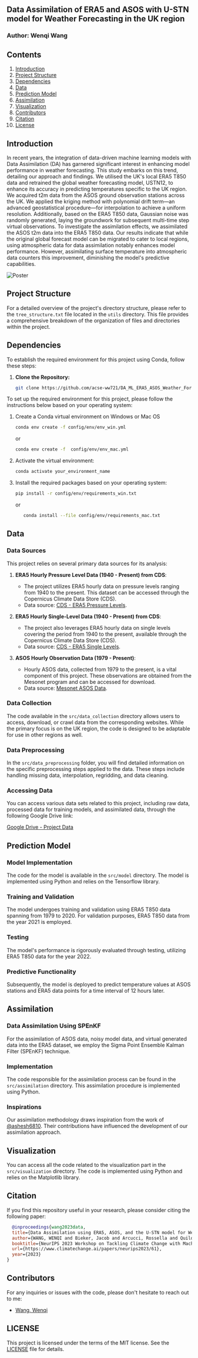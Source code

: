 ## Data Assimilation of ERA5 and ASOS with U-STN model for Weather Forecasting in the UK region

### Author: Wenqi Wang

Contents
---------------------

<!-- TOC -->

1. [Introduction](#introduction)
2. [Project Structure](#project-structure)
3. [Dependencies](#dependencies)
4. [Data](#data)
5. [Prediction Model](#prediction-model)
6. [Assimilation](#assimilation)
7. [Visualization](#visualization)
8. [Contributors](#contributors)
9. [Citation](#citation)
10. [License](#license)

<!-- TOC -->

Introduction
------------

In recent years, the integration of data-driven machine learning models with Data Assimilation (DA) has garnered
significant interest in enhancing model performance in weather forecasting. This study embarks on this trend, detailing
our approach and findings. We utilised the UK's local ERA5 T850 data and retrained the global weather forecasting model,
USTN12, to enhance its accuracy in predicting temperatures specific to the UK region. We acquired t2m data from the ASOS
ground observation stations across the UK. We applied the kriging method with polynomial drift term—an advanced
geostatistical procedure—for interpolation to achieve a uniform resolution. Additionally, based on the ERA5 T850 data,
Gaussian noise was randomly generated, laying the groundwork for subsequent multi-time step virtual observations. To
investigate the assimilation effects, we assimilated the ASOS t2m data into the ERA5 T850 data. Our results indicate
that while the original global forecast model can be migrated to cater to local regions, using atmospheric data for data
assimilation notably enhances model performance. However, assimilating surface temperature into atmospheric data
counters this improvement, diminishing the model's predictive capabilities.

![Poster](./images/poster.png)

Project Structure
------------

For a detailed overview of the project's directory structure, please refer to the `tree_structure.txt` file located in
the `utils` directory. This file provides a comprehensive breakdown of the organization of files and directories within
the project.


Dependencies
------------
To establish the required environment for this project using Conda, follow these steps:

1. **Clone the Repository:**

   ```bash
   git clone https://github.com/acse-ww721/DA_ML_ERA5_ASOS_Weather_Forecasting_UK.git

To set up the required environment for this project, please follow the instructions below based on your operating
system:

1. Create a Conda virtual environment on Windows or Mac OS

   ```bash
   conda env create -f config/env/env_win.yml
    ```
   or
    ```bash
    conda env create -f  config/env/env_mac.yml
     ```
2. Activate the virtual environment:
   ```bash
   conda activate your_environment_name
    ```
3. Install the required packages based on your operating system:

   ```bash
   pip install -r config/env/requirements_win.txt
   ```
   or
    ```bash
       conda install --file config/env/requirements_mac.txt
    ```

Data
------------

### Data Sources

This project relies on several primary data sources for its analysis:

1. **ERA5 Hourly Pressure Level Data (1940 - Present) from CDS**:
   - The project utilizes ERA5 hourly data on pressure levels ranging from 1940 to the present. This dataset can be
     accessed through the Copernicus Climate Data Store (CDS).
   - Data
     source: [CDS - ERA5 Pressure Levels](https://cds.climate.copernicus.eu/cdsapp#!/dataset/reanalysis-era5-pressure-levels?tab=overview).

2. **ERA5 Hourly Single-Level Data (1940 - Present) from CDS**:
   - The project also leverages ERA5 hourly data on single levels covering the period from 1940 to the present,
     available through the Copernicus Climate Data Store (CDS).
   - Data
     source: [CDS - ERA5 Single Levels](https://cds.climate.copernicus.eu/cdsapp#!/dataset/reanalysis-era5-single-levels?tab=overview).

3. **ASOS Hourly Observation Data (1979 - Present)**:
   - Hourly ASOS data, collected from 1979 to the present, is a vital component of this project. These observations are
     obtained from the Mesonet program and can be accessed for download.
   - Data source: [Mesonet ASOS Data](https://mesonet.agron.iastate.edu/request/download.phtml?network=GB__ASOS).

### Data Collection

The code available in the `src/data_collection` directory allows users to access, download, or crawl data from the
corresponding websites. While the primary focus is on the UK region, the code is designed to be adaptable for use in
other regions as well.

### Data Preprocessing

In the `src/data_preprocessing` folder, you will find detailed information on the specific preprocessing steps applied
to the data. These steps include handling missing data, interpolation, regridding, and data cleaning.

### Accessing Data

You can access various data sets related to this project, including raw data, processed data for training models, and
assimilated data, through the following Google Drive link:

[Google Drive - Project Data](https://drive.google.com/drive/folders/1JE6XWrNgVNdoxr4xXAQNjWPK_91YDCJM?usp=sharing)


Prediction Model
------------

### Model Implementation

The code for the model is available in the `src/model` directory. The model is implemented using Python and relies on
the Tensorflow library.

### Training and Validation

The model undergoes training and validation using ERA5 T850 data spanning from 1979 to 2020. For validation purposes,
ERA5 T850 data from the year 2021 is employed.

### Testing

The model's performance is rigorously evaluated through testing, utilizing ERA5 T850 data for the year 2022.

### Predictive Functionality

Subsequently, the model is deployed to predict temperature values at ASOS stations and ERA5 data points for a time
interval of 12 hours later.


Assimilation
------------

### Data Assimilation Using SPEnKF

For the assimilation of ASOS data, noisy model data, and virtual generated data into the ERA5 dataset, we employ the
Sigma Point Ensemble Kalman Filter (SPEnKF) technique.

### Implementation

The code responsible for the assimilation process can be found in the `src/assimilation` directory. This assimilation
procedure is implemented using Python.

### Inspirations

Our assimilation methodology draws inspiration from the work of [@ashesh6810](https://github.com/ashesh6810/DDWP-DA).
Their contributions have influenced the development of our assimilation approach.

Visualization
------------

You can access all the code related to the visualization part in the `src/visualization` directory. The code is
implemented using Python and relies on the Matplotlib library.

Citation
------------
If you find this repository useful in your research, please consider citing the following paper:

```bibtex
  @inproceedings{wang2023data,
  title={Data Assimilation using ERA5, ASOS, and the U-STN model for Weather Forecasting over the UK},
  author={WANG, WENQI and Bieker, Jacob and Arcucci, Rossella and Quilodran-Casas, Cesar},
  booktitle={NeurIPS 2023 Workshop on Tackling Climate Change with Machine Learning},
  url={https://www.climatechange.ai/papers/neurips2023/61},
  year={2023}
}

```

Contributors
------------
For any inquiries or issues with the code, please don't hesitate to reach out to me:

* [Wang, Wenqi](mailto:wenqi.wang21@imperial.ac.uk)

LICENSE
------------
This project is licensed under the terms of the MIT license. See the [LICENSE](LICENSE) file for details.
